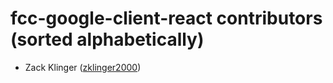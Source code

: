 fcc-google-client-react contributors (sorted alphabetically)
====================================================
* Zack Klinger ([zklinger2000](https://github.com/zklinger2000))

